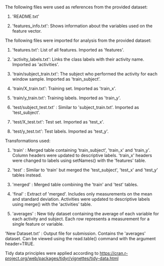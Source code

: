 The following files were used as references from the provided dataset:

1. 'README.txt'

2. 'features_info.txt': Shows information about the variables used on the feature vector.


The following files were imported for analysis from the provided dataset:

1. 'features.txt': List of all features. Imported as 'features'.

2. 'activity_labels.txt': Links the class labels with their activity name. Imported as 'activities'.

3. 'train/subject_train.txt': The subject who performed the activity for each window sample. Imported as 'train_subject'.

4. 'train/X_train.txt': Training set. Imported as 'train_x'.

5. 'train/y_train.txt': Training labels. Imported as 'train_y'.

6. 'test/subject_test.txt' : Similar to 'subject_train.txt'. Imported as 'test_subject'.

7. 'test/X_test.txt': Test set. Imported as 'test_x'.

8. 'test/y_test.txt': Test labels. Imported as 'test_y'.


Transformations used:

1. 'train' : Merged table containing 'train_subject', 'train_x' and 'train_y'. Column headers were updated to descriptive labels. 'train_x' headers were changed to labels using setNames() with the 'features' table.

2. 'test' : Similar to 'train' but merged the 'test_subject', 'test_x' and 'test_y' tables instead.

3. 'merged' : Merged table combining the 'train' and 'test' tables.

4. 'final' : Extract of 'merged'. Includes only measurements on the mean and standard deviation. Activities were updated to descriptive labels using merge() with the 'activities' table.

5. 'averages' : New tidy dataset containing the average of each variable for each activity and subject. Each row represents a measurement for a single feature or variable. 

'New Dataset.txt' : Output file for submission. Contains the 'averages' dataset. Can be viewed using the read.table() command with the argument header=TRUE.

Tidy data principles were applied according to https://cran.r-project.org/web/packages/tidyr/vignettes/tidy-data.html
